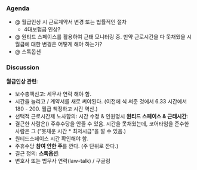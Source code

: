 ### Agenda
- @ 월급인상 시 근로계약서 변경 또는 법률적인 절차
	- 4대보험금 인상?
- @ 원티드 스페이스를 활용하여 근태 모니터링 중. 만약 근로시간을 다 못채웠을 시 월급에 대한 변경은 어떻게 해야 하는가?
- @ 스톡옵션

### Discussion
**월급인상 관련**:
- 보수총액신고: 세무사 연락 해야 함.
- 시간을 늘리고 / 계약서를 새로 써야된다. (이전에 식 써준 것에서 6.33 시간에서 180 - 200. 월급 책정하고 시간 역산.)
- 선택적 근로시간제 노사합의: 시간 수정 & 인원명시
**원티드 스페이스 & 근태시간**:
- 결근한 사람은() 주휴수당을 안줄 수 있음. 시간을 못채웠는데, 코어타임을 준수한 사람은 그 (“못채운 시간 * 최저시급”을 깔 수 있음.)
- 원티드스페이스 시간 확인해야 함.
- 주휴수당 **참여 안한 주**를 깐다. (주 단위로 깐다.)
- 결근 정의: 
**스톡옵션**:
- 변호사 또는 법무사 연락(law-talk) / 구글링